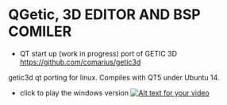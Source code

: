 # QGetic, 3D EDITOR AND BSP COMILER

* QT start up (work in progress) port of GETIC 3D https://github.com/comarius/getic3d

getic3d qt porting for linux.
Compiles with QT5 under Ubuntu 14.

* click to play the windows version
[![Alt text for your video](http://marius.mine.nu/_res/getic/about11.jpg)](http://marius.mine.nu/_dnls/out.ogv)

